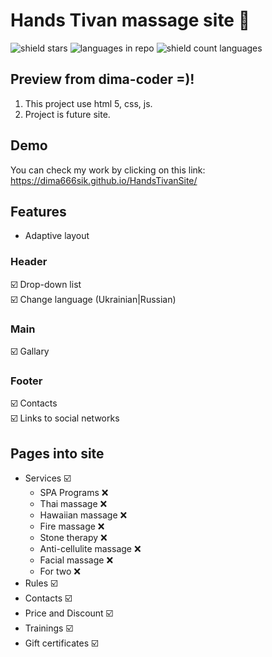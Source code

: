 # Hands Tivan massage site 🙌
![shield stars](https://img.shields.io/github/stars/dima666Sik/HandsTivanSite?color=yellow&label=Stars&style=plastic)
![languages in repo](https://img.shields.io/github/languages/top/dima666Sik/HandsTivanSite?style=flat-square)
![shield count languages](https://img.shields.io/github/languages/count/dima666Sik/HandsTivanSite?style=social)

## Preview from dima-coder =)!
1. This project use html 5, css, js.
2. Project is future site.

## Demo
You can check my work by clicking on this link: https://dima666sik.github.io/HandsTivanSite/

## Features
- Adaptive layout

### Header
☑️ Drop-down list
<br>☑️ Change language (Ukrainian|Russian)

### Main
☑️ Gallary

### Footer
☑️ Contacts
<br>☑️ Links to social networks

## Pages into site
- Services ☑️ 
  - SPA Programs ❌
  - Thai massage ❌
  - Hawaiian massage ❌
  - Fire massage ❌
  - Stone therapy ❌
  - Anti-cellulite massage ❌
  - Facial massage ❌
  - For two ❌
- Rules ☑️ 
- Contacts ☑️ 
- Price and Discount ☑️ 
- Trainings ☑️ 
- Gift certificates ☑️ 